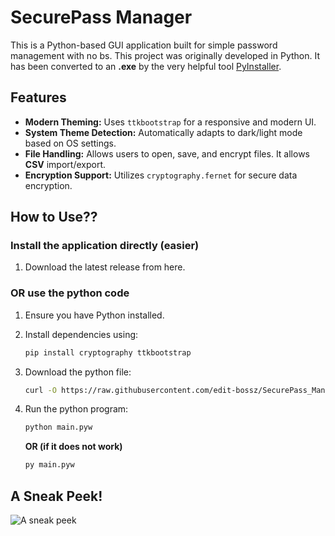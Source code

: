 # SecurePass Manager

This is a Python-based GUI application built for simple password management with no bs.
This project was originally developed in Python. It has been converted to an **.exe** by the very helpful tool [PyInstaller](https://pyinstaller.org/en/stable/).

## Features

- **Modern Theming:** Uses `ttkbootstrap` for a responsive and modern UI.
- **System Theme Detection:** Automatically adapts to dark/light mode based on OS settings.
- **File Handling:** Allows users to open, save, and encrypt files. It allows **CSV** import/export.
- **Encryption Support:** Utilizes `cryptography.fernet` for secure data encryption.

## How to Use??

### Install the application directly (easier)
1. Download the latest release from here.

### OR use the python code
1. Ensure you have Python installed.
2. Install dependencies using:

   ```sh
   pip install cryptography ttkbootstrap
   ```

3. Download the python file:

   ```sh
   curl -O https://raw.githubusercontent.com/edit-bossz/SecurePass_Manager/main/main.pyw
   ```

4. Run the python program:

   ```sh
   python main.pyw
   ```
   **OR (if it does not work)**
   ```sh
   py main.pyw
   ```

## A Sneak Peek!
![A sneak peek](https://github.com/user-attachments/assets/f8158f7e-b78d-4aae-849e-73df25e042eb)
